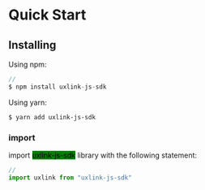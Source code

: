# Quick Start

## Installing <a href="#installing" id="installing"></a>

Using npm:

```javascript
// 
$ npm install uxlink-js-sdk
```

Using yarn:

```
$ yarn add uxlink-js-sdk
```

### import

&#x20;import  <mark style="background-color:green;">uxlink-js-sdk</mark> library with the following statement:

```javascript
// 
import uxlink from "uxlink-js-sdk"
```
